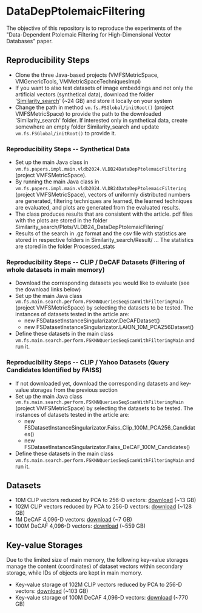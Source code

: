 # DataDepPtolemaicFiltering
The objective of this repository is to reproduce the experiments of the "Data-Dependent Ptolemaic Filtering for High-Dimensional Vector Databases" paper.

## Reproducibility Steps

* Clone the three Java-based projects (VMFSMetricSpace, VMGenericTools, VMMetricSpaceTechniquesImpl)
* If you want to also test datasets of image embeddings and not only the artificial vectors (synthetical data), download the folder '[Similarity_search](https://disa.fi.muni.cz/~xmic/DataDepPtolemaicFiltering/Similarity_search.zip)' (~24 GB) and store it locally on your system
* Change the path in method ```vm.fs.FSGlobal/initRoot()``` (project VMFSMetricSpace) to provide the path to the downloaded 'Similarity_search' folder. If interested only in synthetical data, create somewhere an empty folder Similarity_search and update ```vm.fs.FSGlobal/initRoot()``` to provide it.

### Reproducibility Steps -- Synthetical Data

* Set up the main Java class in ```vm.fs.papers.impl.main.vldb2024.VLDB24DataDepPtolemaicFiltering``` (project VMFSMetricSpace).
* By running the main Java class in ```vm.fs.papers.impl.main.vldb2024.VLDB24DataDepPtolemaicFiltering``` (project VMFSMetricSpace), vectors of uniformly distributed numbers are generated, filtering techniques are learned, the learned techniques are evaluated, and plots are generated from the evaluated results.
* The class produces results that are consistent with the article. pdf files with the plots are stored in the folder Similarity_search/Plots/VLDB24_DataDepPtolemaicFilering/
* Results of the search in .gz format and the csv file with statistics are stored in respective folders in Similarity_search/Result/ ... The statistics are stored in the folder Processed_stats

### Reproducibility Steps -- CLIP / DeCAF Datasets (Filtering of whole datasets in main memory)

* Download the corresponding datasets you would like to evaluate (see the download links below)
* Set up the main Java class ```vm.fs.main.search.perform.FSKNNQueriesSeqScanWithFilteringMain``` (project VMFSMetricSpace) by selecting the datasets to be tested. The instances of datasets tested in the article are: 
  * new FSDatasetInstanceSingularizator.DeCAFDataset()
  * new FSDatasetInstanceSingularizator.LAION_10M_PCA256Dataset()
* Define these datasets in the main class ```vm.fs.main.search.perform.FSKNNQueriesSeqScanWithFilteringMain``` and run it.

### Reproducibility Steps -- CLIP / Yahoo Datasets (Query Candidates Identified by FAISS)

* If not downloaded yet, download the corresponding datasets and key-value storages from the previous section
* Set up the main Java class ```vm.fs.main.search.perform.FSKNNQueriesSeqScanWithFilteringMain``` (project VMFSMetricSpace) by selecting the datasets to be tested. The instances of datasets tested in the article are: 
  * new FSDatasetInstanceSingularizator.Faiss_Clip_100M_PCA256_Candidates()
  * new FSDatasetInstanceSingularizator.Faiss_DeCAF_100M_Candidates()
* Define these datasets in the main class ```vm.fs.main.search.perform.FSKNNQueriesSeqScanWithFilteringMain``` and run it.
  
## Datasets
* 10M CLIP vectors reduced by PCA to 256-D vectors: [download](https://disa.fi.muni.cz/~xmic/DataDepPtolemaicFiltering/Similarity_search/Dataset/Dataset/laion2B-en-clip768v2-n=10M.h5_PCA256.gz) (~13 GB)
* 102M CLIP vectors reduced by PCA to 256-D vectors: [download](https://disa.fi.muni.cz/~xmic/DataDepPtolemaicFiltering/Similarity_search/Dataset/Dataset/laion2B-en-clip768v2-n=100M.h5_PCA256.gz) (~128 GB)
* 1M DeCAF 4,096-D vectors: [download](https://disa.fi.muni.cz/~xmic/DataDepPtolemaicFiltering/Similarity_search/Dataset/Dataset/decaf_1m.gz) (~7 GB)
* 100M DeCAF 4,096-D vectors: [download](https://disa.fi.muni.cz/~xmic/DataDepPtolemaicFiltering/Similarity_search/Dataset/Dataset/decaf_100m.gz) (~559 GB)

## Key-value Storages
Due to the limited size of main memory, the following key-value storages manage the content (coordinates) of dataset vectors within secondary storage, while IDs of objects are kept in main memory.
* Key-value storage of 102M CLIP vectors reduced by PCA to 256-D vectors: [download](https://disa.fi.muni.cz/~xmic/DataDepPtolemaicFiltering/Similarity_search/Dataset/MV_storage/laion2B-en-clip768v2-n=100M.h5_PCA256) (~103 GB)
* Key-value storage of 100M DeCAF 4,096-D vectors: [download](https://disa.fi.muni.cz/~xmic/DataDepPtolemaicFiltering/Similarity_search/Dataset/MV_storage/decaf_100m) (~770 GB)
